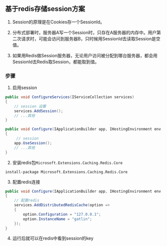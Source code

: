 ## 基于redis存储session方案

1. Session的原理是在Cookies存一个SessionId。

2. 分布式部署时，服务器A写一个Session时，只存在A服务器的内存中。用户第二次请求时，可能会访问到服务器B，只时候用SessionId去读取Session是空值。

3. 如果用Redis做Session服务器，无论用户访问被分配到哪台服务器，都会用SessionId去Redis取Session，都能取到值。

### 步骤

1. 启用session

```c#
public void ConfigureServices(IServiceCollection services)
{
    // session 设置
    services.AddSession();
    // ...其他
}

public void Configure(IApplicationBuilder app, IHostingEnvironment env, ILoggerFactory loggerFactory)
{
     // session
    app.UseSession();
    // ...其他
}
```


2. 安装redis包```Microsoft.Extensions.Caching.Redis.Core```

```nuget
install-package Microsoft.Extensions.Caching.Redis.Core
```

3. 配置redis连接

```c#
public void Configure(IApplicationBuilder app, IHostingEnvironment env, ILoggerFactory loggerFactory)
{
    // 配置redis
    services.AddDistributedRedisCache(option =>
    {
        option.Configuration = "127.0.0.1";
        option.InstanceName = "gatlin";
    });
}
```

4. 运行后就可以在redis中看到session的key

<!-- https://blog.csdn.net/baidu_38845827/article/details/112027583 -->